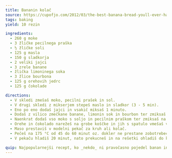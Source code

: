 ```yaml
---
title: Bananin kolač
source: https://cupofjo.com/2012/03/the-best-banana-bread-youll-ever-have-with-bourbon-and-chocolate-chunks/
tags: baking
yield: 10 rezin

ingredients:
  - 260 g moke
  - 3 žličke pecilnega praška
  - ½ žličke soli
  - 125 g masla
  - 150 g sladkorja
  - 2 veliki jajci
  - 3 zrele banane
  - žlička limoninega soka
  - 3 žlice bourbona
  - 125 g orehovih jedrc
  - 125 g čokolade

directions:
  - V skledi zmešaš moko, pecilni prašek in sol.
  - V drugi skledi z mikserjem stepeš maslo in sladkor (3 - 5 min).
  - Eno po eno dodaš jajci in vsakič miksaš 1 minuto.
  - Dodaš z vilico zmečkane banane, limonin sok in bourbon ter zmiksaš v enovito zmes.
  - Naenkrat dodaš vso moko s soljo in pecilnim praškom ter zmiksaš na nizki hitrosti.
  - Orehe in čokolado narežeš na grobe koščke in jih s spatulo vmešaš v maso.
  - Maso prestaviš v modelni pekač za kruh ali kolač.
  - Pečeš na 175 °C od 45 do 60 minut oz. dokler ne prestane zobotrebec testa.
  - V pekaču hladiš 20 minut, nato prekucneš in na rešetki ohladiš do konca.

quip: Najpopularnejši recept, ko _nekdo_ ni pravočasno pojedel banan in jih je treba nekako porabiti.
---
```


<Recipe :data="$frontmatter" />
